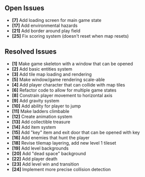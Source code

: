 ## Open Issues ##

+ **[7]** Add loading screen for main game state
+ **[17]** Add environmental hazards
+ **[21]** Add border around play field
+ **[25]** Fix scoring system (doesn't reset when map resets)


## Resolved Issues ##

+ **[1]** Make game skeleton with a window that can be opened
+ **[2]** Add basic entities system
+ **[3]** Add tile map loading and rendering
+ **[5]** Make window/game rendering scale-able
+ **[4]** Add player character that can collide with map tiles
+ **[6]** Refactor code to allow for multiple game states
+ **[8]** Constrain player movement to horizontal axis
+ **[9]** Add gravity system
+ **[10]** Add ability for player to jump
+ **[11]** Make ladders climbable
+ **[12]** Create animation system
+ **[13]** Add collectible treasure
+ **[14]** Add item system
+ **[15]** Add "key" item and exit door that can be opened with key
+ **[16]** Add enemies that hunt the player
+ **[18]** Revise tilemap layering, add new level 1 tileset
+ **[19]** Add level backgrounds
+ **[20]** Add "dead space" background
+ **[22]** Add player death
+ **[23]** Add level win and transition
+ **[24]** Implement more precise collision detection

